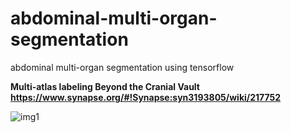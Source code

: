# abdominal-multi-organ-segmentation
abdominal multi-organ segmentation using tensorflow


**Multi-atlas labeling Beyond the Cranial Vault**
**https://www.synapse.org/#!Synapse:syn3193805/wiki/217752**

![img1](https://github.com/assassint2017/abdominal-multi-organ-segmentation/blob/master/img/abdomen_overview_small.png)


